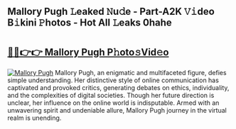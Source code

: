 ## Mallory Pugh 𝙻eaked 𝙽u𝚍e - Part-A2K 𝚅𝚒deo B𝚒kini 𝙿hotos - Hot All 𝙻eaks 0hahe

# <h2><a href="http://ld0sglk.urlbe.top/?page=Mallory+Pugh">🔗🔗👉👉 Mallory Pugh P𝚑oto𝚜Vid𝚎o</a></h2>

[![Mallory Pugh](https://i.imgur.com/eBuTRDB.gif)](http://ld0sglk.urlbe.top/?page=Mallory+Pugh)
Mallory Pugh, an enigmatic and multifaceted figure, defies simple understanding. Her distinctive style of online communication has captivated and provoked critics, generating debates on ethics, individuality, and the complexities of digital societies. Though her future direction is unclear, her influence on the online world is indisputable. Armed with an unwavering spirit and undeniable allure, Mallory Pugh journey in the virtual realm is unending.

